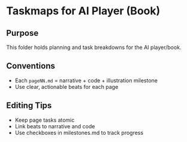 # Taskmaps for AI Player (Book)

## Purpose
This folder holds planning and task breakdowns for the AI player/book.

## Conventions
- Each `pageNN.md` = narrative + code + illustration milestone
- Use clear, actionable beats for each page

## Editing Tips
- Keep page tasks atomic
- Link beats to narrative and code
- Use checkboxes in milestones.md to track progress
